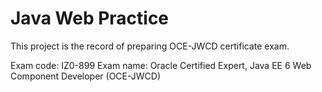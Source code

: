 # Java Web Practice 
This project is the record of preparing OCE-JWCD certificate exam.

Exam code: IZ0-899
Exam name: Oracle Certified Expert, Java EE 6 Web Component Developer (OCE-JWCD)
